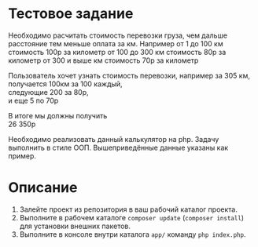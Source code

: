 # Тестовое задание

Необходимо расчитать стоимость перевозки груза, чем дальше расстояние тем меньше оплата за км.
Например
от 1 до 100 км стоимость 100р за километр
от 100 до 300 км стоимость 80р за километр
от 300 и выше км стоимость 70р за километр

Пользователь хочет узнать стоимость перевозки, например за 305 км,  
получается 100км за 100 каждый,  
следующие 200 за 80р,  
и еще 5 по 70р

В итоге мы должны получить  
26 350р

Необходимо реализовать данный калькулятор на php.
Задачу выполнить в стиле ООП. Вышеприведённые данные указаны как пример.

# Описание

1. Залейте проект из репозитория в ваш рабочий каталог проекта.
2. Выполните в рабочем каталоге `composer update` (`composer install`) для установки внешних пакетов.
3. Выполните в консоле внутри каталога `app/` команду `php index.php`.